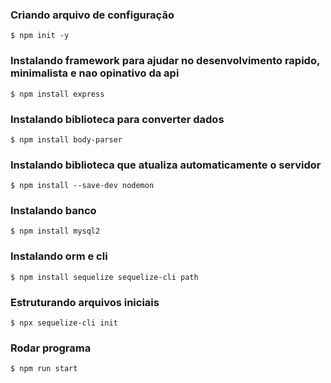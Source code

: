### Criando arquivo de configuração
```
$ npm init -y
```
### Instalando framework para ajudar no desenvolvimento rapido, minimalista e nao opinativo da api
```
$ npm install express 
```
### Instalando biblioteca para converter dados
```
$ npm install body-parser
```
### Instalando biblioteca que atualiza automaticamente o servidor
```
$ npm install --save-dev nodemon
```
### Instalando banco
```
$ npm install mysql2
```
### Instalando orm e cli
```
$ npm install sequelize sequelize-cli path
```
### Estruturando arquivos iniciais
```
$ npx sequelize-cli init
```
### Rodar programa
```
$ npm run start
```